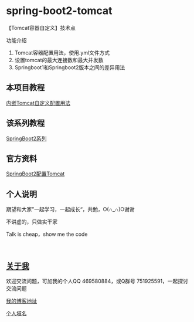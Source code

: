 # spring-boot2-tomcat

【Tomcat容器自定义】技术点

功能介绍

1. Tomcat容器配置用法，使用.yml文件方式
2. 设置tomcat的最大连接数和最大并发数
3. Springboot1和Springboot2版本之间的差异用法

## 本项目教程

[内嵌Tomcat自定义配置用法](https://blog.csdn.net/hemin1003/article/details/91991433)

## 该系列教程

[SpringBoot2系列](https://blog.csdn.net/hemin1003/column/info/40170)

## 官方资料

[SpringBoot2配置Tomcat](https://docs.spring.io/spring-boot/docs/2.0.6.RELEASE/reference/html/howto-embedded-web-servers.html#howto-enable-multiple-connectors-in-tomcat)


## 个人说明

期望和大家”一起学习，一起成长“，共勉，O(∩_∩)O谢谢

不讲虚的，只做实干家

Talk is cheap，show me the code

<br/>


## [关于我](http://heminit.com/about/)

欢迎交流问题，可加我的个人QQ 469580884，或Q群号 751925591，一起探讨交流问题

[我的博客地址](http://blog.csdn.net/hemin1003)

[个人域名](http://heminit.com)